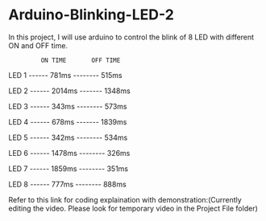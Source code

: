 # Arduino-Blinking-LED-2
In this project, I will use arduino to control the blink of 8 LED with different ON and OFF time.

             ON TIME       OFF TIME
 LED 1      ------  781ms   --------     515ms
 
 LED 2      ------  2014ms  -------     1348ms
 
 LED 3      ------  343ms   --------     573ms
 
 LED 4      ------  678ms   -------     1839ms
 
 LED 5      ------  342ms   --------     534ms
 
 LED 6      ------ 1478ms   --------     326ms
 
 LED 7      ------ 1859ms   --------     351ms
 
 LED 8      ------ 777ms    --------     888ms
 
Refer to this link for coding explaination with demonstration:(Currently editing the video. Please look for temporary video in the Project File folder)
